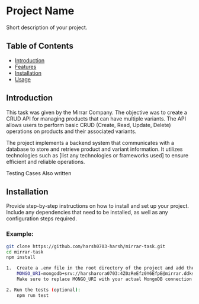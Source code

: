 # Project Name

Short description of your project.

## Table of Contents

- [Introduction](#introduction)
- [Features](#features)
- [Installation](#installation)
- [Usage](#usage)


## Introduction

This task was given by the Mirrar Company. The objective was to create a CRUD API for managing products that can have multiple variants. The API allows users to perform basic CRUD (Create, Read, Update, Delete) operations on products and their associated variants.

The project implements a backend system that communicates with a database to store and retrieve product and variant information. It utilizes technologies such as [list any technologies or frameworks used] to ensure efficient and reliable operations.

Testing Cases Also written



## Installation

Provide step-by-step instructions on how to install and set up your project. Include any dependencies that need to be installed, as well as any configuration steps required.

### Example:

```bash
git clone https://github.com/harsh0703-harsh/mirrar-task.git
cd mirrar-task
npm install

1.  Create a .env file in the root directory of the project and add the following line to it:
    MONGO_URI=mongodb+srv://harsharora0703:4Z0zReEfz0Y6EfpE@mirrar.ddkshed.mongodb.net/
    Make sure to replace MONGO_URI with your actual MongoDB connection string. This .env file will allow the project to connect to your MongoDB database.

2. Run the tests (optional):
    npm run test

